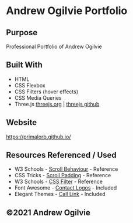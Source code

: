 # Andrew Ogilvie Portfolio

## Purpose
Professional Portfolio of Andrew Ogilvie

## Built With
* HTML
* CSS Flexbox
* CSS Filters (hover effects)
* CSS Media Queries
* Three.js [threejs.org](http://www.threejs.org) | [threejs github](https://github.com/mrdoob/three.js)

## Website
https://primalorb.github.io/

## Resources Referenced / Used
* W3 Schools - [Scroll Behaviour](https://www.w3schools.com/cssref/pr_scroll-behavior.asp) - Reference
* CSS Tricks - [Scroll Padding](https://css-tricks.com/almanac/properties/s/scroll-padding) - Reference
* W3 Schools - [CSS Filter](https://www.w3schools.com/cssref/css3_pr_filter.asp) - Reference
* Font Awesome - [Contact Logos](https://fontawesome.com/) - Included
* Elegant Themes - [Call Link](https://www.elegantthemes.com/blog/wordpress/call-link-html-phone-number) - Included

##  ©️2021 Andrew Ogilvie
